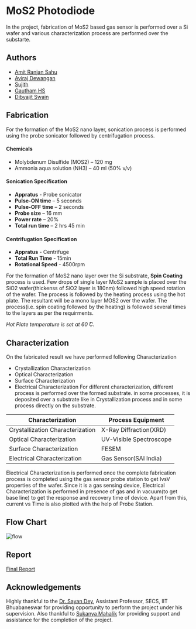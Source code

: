 
# MoS2 Photodiode

In the project, fabrication of MoS2 based gas sensor is performed over a Si wafer and various characterization process are performed over the substarte.


## Authors

- [Amit Ranjan Sahu](www.linkedin.com/in/amitranjansa)
- [Aviraj Dewangan](https://www.linkedin.com/in/aviraj-dewangan-361bb71aa/)
- [Sujith ](linkedin.com/in/sujith-petlozu-2ab845171)
- [Gautham HS](linkedin.com/in/gowtham-srinivas30)
- [Dibyajit Swain](linkedin.com/in/dibyajit-swain-9278b5228)


## Fabrication
For the formation of the MoS2 nano layer, sonication process is performed using the probe sonicator followed by centrifugation process.
 #### Chemicals
- Molybdenum Disulfide (MOS2) – 120 mg	
- Ammonia aqua solution (NH3) – 40 ml (50% v/v)

#### Sonication Specification
- **Appratus** - Probe sonicator
- **Pulse-ON time** – 5 seconds
- **Pulse-OFF time** – 2 seconds
- **Probe size** – 16 mm
- **Power rate** – 20%
- **Total run time** – 2 hrs 45 min
#### Centrifugation Specification
- **Appratus** - Centrifuge
- **Total Run Time** - 15min
- **Rotational Speed** - 4500rpm

For the formation of MoS2 nano layer over the Si substrate, **Spin Coating** process is used. Few drops of single layer MoS2 sample is placed over the SiO2 wafer(thickenss of SiO2 layer is 180nm) followed high speed rotation of the wafer. The process is followed by the heating process using the hot plate.  The resultant will be a mono layer MOS2 over the wafer. The process(i.e. spin coating followed by the heating) is followed several times to the layers as per the requirments.

*Hot Plate temperature is set at 60  ̊C.*

 


## Characterization
On the fabricated result we have performed following Characterization

- Crystallization Characterization
- Optical Characterization
- Surface Characterization
- Electrical Characterization
For different characterization, different process is performed over the formed substrate. in some processes, it is deposited over a substrate like in Crystallization process and in some process  directly on the substrate.


**Characterization** | **Process Equipment** |
--- | --- | 
Crystallization Characterization | X-Ray Diffraction(XRD) |
Optical Characterization | UV-Visible Spectroscope | 
Surface Characterization | FESEM | 
Electrical Characterization | Gas Sensor(SAI India) |

Electrical Characterization is performed once the complete fabrication process is completed using the gas sensor probe station to get IvsV properties of the wafer. Since it is a gas sensing device, Electrical Characterization is performed in presence of gas and in vacuum(to get base line) to get the response and recovery  time of device. Apart from this, current vs Time is also plotted with the help of Probe Station.
## Flow Chart
![flow](https://drive.google.com/file/d/1zFJW-8rvyASnEGeb7nsda2WqDwh_gbHr/view?usp=sharing)
## Report

[Final Report](https://drive.google.com/file/d/1SL1GERQPwuSdiMzho0GpxX1U8hZrAl9D/view?usp=sharing)


## Acknowledgements
Highly thankful to the [Dr. Sayan Dey](https://www.linkedin.com/in/sayandey/), Assistant Professor, SECS, IIT Bhuabaneswar for providing opportunity to perform the project under his supervision. Also thankful to [Sukanya Mahalik](https://www.linkedin.com/in/sukanya-mahalik) for providing support and assistance for the completion of the project.
